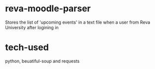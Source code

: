 # reva-moodle-parser
Stores  the list of 'upcoming events' in a text file when a user from Reva University after logining  in 

# tech-used 
python, 
beuatiful-soup and
requests

